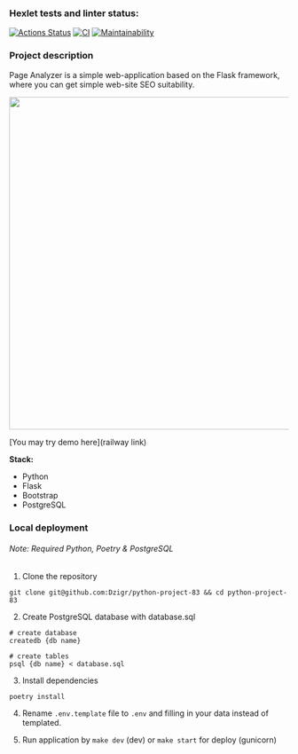 ### Hexlet tests and linter status:
[![Actions Status](https://github.com/Dzigr/python-project-83/workflows/hexlet-check/badge.svg)](https://github.com/Dzigr/python-project-83/actions)
[![CI](https://github.com/Dzigr/python-project-83/actions/workflows/CI.yml/badge.svg)](https://github.com/Dzigr/python-project-83/actions/workflows/CI.yml)
[![Maintainability](https://api.codeclimate.com/v1/badges/3848d214bf1f21ace841/maintainability)](https://codeclimate.com/github/Dzigr/python-project-83/maintainability)


### Project description
Page Analyzer is a simple web-application based on the Flask framework, where you can get simple web-site SEO suitability.  

<img src='https://github.com/Dzigr/Lessons/blob/main/Images/page_analyzer.png' width='600'>

[You may try demo here](railway link)


**Stack:**
* Python
* Flask
* Bootstrap
* PostgreSQL

### Local deployment
###### Note: Required Python, Poetry & PostgreSQL
1. Clone the repository
```comandline
git clone git@github.com:Dzigr/python-project-83 && cd python-project-83
```
2. Create PostgreSQL database with database.sql
```commandline
# create database
createdb {db name}

# create tables
psql {db name} < database.sql
```
3. Install dependencies
```commandline
poetry install
```
4. Rename `.env.template` file to `.env`  and filling in your data instead of templated.

5. Run application by `make dev` (dev) or `make start` for deploy (gunicorn)
